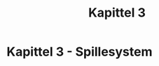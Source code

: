 ﻿---
title: Kapittel 3
parent: Offisielle spilleregler for volleyball
nav_order: 23
---
 
# Kapittel 3 - Spillesystem
